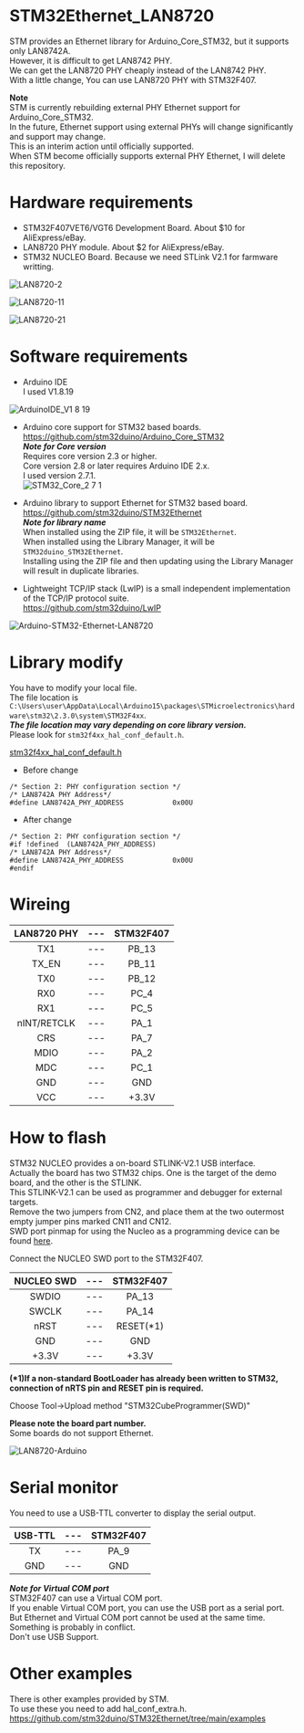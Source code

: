 # STM32Ethernet_LAN8720

STM provides an Ethernet library for Arduino_Core_STM32, but it supports only LAN8742A.   
However, it is difficult to get LAN8742 PHY.   
We can get the LAN8720 PHY cheaply instead of the LAN8742 PHY.   
With a little change, You can use LAN8720 PHY with STM32F407.

__Note__   
STM is currently rebuilding external PHY Ethernet support for Arduino_Core_STM32.   
In the future, Ethernet support using external PHYs will change significantly and support may change.   
This is an interim action until officially supported.   
When STM become officially supports external PHY Ethernet, I will delete this repository.

# Hardware requirements

- STM32F407VET6/VGT6 Development Board. About $10 for AliExpress/eBay.   
- LAN8720 PHY module. About $2 for AliExpress/eBay.   
- STM32 NUCLEO Board. Because we need STLink V2.1 for farmware writting.   

![LAN8720-2](https://user-images.githubusercontent.com/6020549/62419501-80a64d00-b6bc-11e9-9cc1-9293446bec45.JPG)

![LAN8720-11](https://user-images.githubusercontent.com/6020549/62419879-2362c980-b6c5-11e9-8bd9-0fc0ef1444b0.JPG)

![LAN8720-21](https://user-images.githubusercontent.com/6020549/62815224-ca29e880-bb51-11e9-9197-a6f8a1870501.JPG)

# Software requirements
- Arduino IDE   
I used V1.8.19   

![ArduinoIDE_V1 8 19](https://github.com/nopnop2002/Arduino-STM32-Ethernet-LAN8720/assets/6020549/d0211c18-b77e-436f-b931-8a9759f833eb)

- Arduino core support for STM32 based boards.   
https://github.com/stm32duino/Arduino_Core_STM32   
___Note for Core version___   
Requires core version 2.3 or higher.   
Core version 2.8 or later requires Arduino IDE 2.x.   
I used version 2.7.1.   
![STM32_Core_2 7 1](https://github.com/user-attachments/assets/e135c6b2-61f5-4ac8-a4e5-8878a29a2be4)

- Arduino library to support Ethernet for STM32 based board.   
https://github.com/stm32duino/STM32Ethernet   
___Note for library name___   
When installed using the ZIP file, it will be ```STM32Ethernet```.   
When installed using the Library Manager, it will be ```STM32duino_STM32Ethernet```.   
Installing using the ZIP file and then updating using the Library Manager will result in duplicate libraries.   

- Lightweight TCP/IP stack (LwIP) is a small independent implementation of the TCP/IP protocol suite.   
https://github.com/stm32duino/LwIP   

![Arduino-STM32-Ethernet-LAN8720](https://user-images.githubusercontent.com/6020549/231913627-4294b712-bde5-4735-8569-46199f85e8d9.jpg)

# Library modify
You have to modify your local file.   
The file location is ```C:\Users\user\AppData\Local\Arduino15\packages\STMicroelectronics\hardware\stm32\2.3.0\system\STM32F4xx```.   
___The file location may vary depending on core library version.___   
Please look for ```stm32f4xx_hal_conf_default.h```.   

[stm32f4xx_hal_conf_default.h](https://github.com/stm32duino/Arduino_Core_STM32/blob/85fd492c15a87048086e7e82318c555fb6410a41/system/STM32F4xx/stm32f4xx_hal_conf_default.h#L233-L273)

- Before change
```
/* Section 2: PHY configuration section */
/* LAN8742A PHY Address*/
#define LAN8742A_PHY_ADDRESS            0x00U
```

- After change
```
/* Section 2: PHY configuration section */
#if !defined  (LAN8742A_PHY_ADDRESS)
/* LAN8742A PHY Address*/
#define LAN8742A_PHY_ADDRESS            0x00U
#endif
```

# Wireing

|LAN8720 PHY|---|STM32F407|
|:-:|:-:|:-:|
|TX1|---|PB_13|
|TX_EN|---|PB_11|
|TX0|---|PB_12|
|RX0|---|PC_4|
|RX1|---|PC_5|
|nINT/RETCLK|---|PA_1|
|CRS|---|PA_7|
|MDIO|---|PA_2|
|MDC|---|PC_1|
|GND|---|GND|
|VCC|---|+3.3V|

# How to flash

STM32 NUCLEO provides a on-board STLINK-V2.1 USB interface.   
Actually the board has two STM32 chips. One is the target of the demo board, and the other is the STLINK.   
This STLINK-V2.1 can be used as programmer and debugger for external targets.   
Remove the two jumpers from CN2, and place them at the two outermost empty jumper pins marked CN11 and CN12.   
SWD port pinmap for using the Nucleo as a programming device can be found [here](https://os.mbed.com/questions/7974/F401RE-Cut-off-ST-LINK/).   

Connect the NUCLEO SWD port to the STM32F407.   

|NUCLEO SWD|---|STM32F407|
|:-:|:-:|:-:|
|SWDIO|---|PA_13|
|SWCLK|---|PA_14|
|nRST|---|RESET(*1)|
|GND|---|GND|
|+3.3V|---|+3.3V|

__(*1)If a non-standard BootLoader has already been written to STM32, connection of nRTS pin and RESET pin is required.__

Choose Tool->Upload method "STM32CubeProgrammer(SWD)"

__Please note the board part number.__   
Some boards do not support Ethernet.   

![LAN8720-Arduino](https://user-images.githubusercontent.com/6020549/113068815-07952b00-91fa-11eb-8e88-1f7aa6a9b79a.JPG)

# Serial monitor

You need to use a USB-TTL converter to display the serial output.   

|USB-TTL|---|STM32F407|
|:-:|:-:|:-:|
|TX|---|PA_9|
|GND|---|GND|

___Note for Virtual COM port___   
STM32F407 can use a Virtual COM port.   
If you enable Virtual COM port, you can use the USB port as a serial port.   
But Ethernet and Virtual COM port cannot be used at the same time.   
Something is probably in conflict.   
Don't use USB Support.   

# Other examples
There is other examples provided by STM.   
To use these you need to add hal_conf_extra.h.   
https://github.com/stm32duino/STM32Ethernet/tree/main/examples
